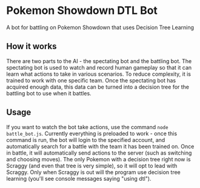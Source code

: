 # Pokemon Showdown DTL Bot
A bot for battling on Pokemon Showdown that uses Decision Tree Learning

## How it works
There are two parts to the AI - the spectating bot and the battling bot. The spectating bot is used to watch and record 
human gameplay so that it can learn what actions to take in various scenarios. To reduce complexity, it is trained to
work with one specific team. Once the spectating bot has acquired enough data, this data can be turned into a decision
tree for the battling bot to use when it battles.

## Usage
If you want to watch the bot take actions, use the command `node battle_bot.js`.
Currently everything is preloaded to work - once this command is run, the bot will login to the specified account, and
automatically search for a battle with the team it has been trained on. Once in battle, it will automatically send actions
to the server (such as switching and choosing moves). The only Pokemon with a decision tree right now is Scraggy (and even
that tree is very simple), so it will opt to lead with Scraggy. Only when Scraggy is out will the program use decision tree
learning (you'll see console messages saying "using dtl").
